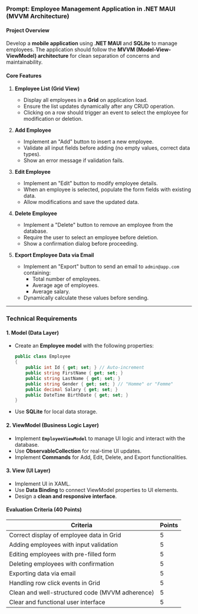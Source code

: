### **Prompt: Employee Management Application in .NET MAUI (MVVM Architecture)**  

#### **Project Overview**  
Develop a **mobile application** using **.NET MAUI** and **SQLite** to manage employees. The application should follow the **MVVM (Model-View-ViewModel) architecture** for clean separation of concerns and maintainability.  

#### **Core Features**  

1. **Employee List (Grid View)**
   - Display all employees in a **Grid** on application load.
   - Ensure the list updates dynamically after any CRUD operation.
   - Clicking on a row should trigger an event to select the employee for modification or deletion.

2. **Add Employee**
   - Implement an "Add" button to insert a new employee.
   - Validate all input fields before adding (no empty values, correct data types).
   - Show an error message if validation fails.

3. **Edit Employee**
   - Implement an "Edit" button to modify employee details.
   - When an employee is selected, populate the form fields with existing data.
   - Allow modifications and save the updated data.

4. **Delete Employee**
   - Implement a "Delete" button to remove an employee from the database.
   - Require the user to select an employee before deletion.
   - Show a confirmation dialog before proceeding.

5. **Export Employee Data via Email**
   - Implement an "Export" button to send an email to `admin@app.com` containing:
     - Total number of employees.
     - Average age of employees.
     - Average salary.
   - Dynamically calculate these values before sending.

---

### **Technical Requirements**  

#### **1. Model (Data Layer)**
   - Create an **Employee model** with the following properties:
     ```csharp
     public class Employee
     {
         public int Id { get; set; } // Auto-increment
         public string FirstName { get; set; }
         public string LastName { get; set; }
         public string Gender { get; set; } // "Homme" or "Femme"
         public decimal Salary { get; set; }
         public DateTime BirthDate { get; set; }
     }
     ```
   - Use **SQLite** for local data storage.

#### **2. ViewModel (Business Logic Layer)**
   - Implement **`EmployeeViewModel`** to manage UI logic and interact with the database.
   - Use **ObservableCollection** for real-time UI updates.
   - Implement **Commands** for Add, Edit, Delete, and Export functionalities.

#### **3. View (UI Layer)**
   - Implement UI in XAML.
   - Use **Data Binding** to connect ViewModel properties to UI elements.
   - Design a **clean and responsive interface**.

#### **Evaluation Criteria (40 Points)**
| Criteria | Points |
|----------|--------|
| Correct display of employee data in Grid | 5 |
| Adding employees with input validation | 5 |
| Editing employees with pre-filled form | 5 |
| Deleting employees with confirmation | 5 |
| Exporting data via email | 5 |
| Handling row click events in Grid | 5 |
| Clean and well-structured code (MVVM adherence) | 5 |
| Clear and functional user interface | 5 |